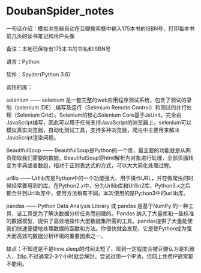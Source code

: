 # DoubanSpider_notes

一句话介绍：模拟浏览器自动在豆瓣搜索框中输入175本书的ISBN号，打印每本书前几页的读书笔记和用户头像

备注：本地已保存有175本书的书名和ISBN号

语言：Python

软件：Spyder(Python 3.6)

调用的库：

selenium —— selenium 是一套完整的web应用程序测试系统，包含了测试的录制（selenium IDE）,编写及运行（Selenium Remote Control）和测试的并行处理（Selenium Grid）。Selenium的核心Selenium Core基于JsUnit，完全由JavaScript编写，因此可以用于任何支持JavaScript的浏览器上。selenium可以模拟真实浏览器，自动化测试工具，支持多种浏览器，爬虫中主要用来解决JavaScript渲染问题。

BeautifulSoup —— BeautifulSoup是Python的一个库，最主要的功能就是从网页爬取我们需要的数据。BeautifulSoup将html解析为对象进行处理，全部页面转变为字典或者数组，相对于正则表达式的方式，可以大大简化处理过程。

urllib —— Urllib库是Python中的一个功能强大、用于操作URL，并在做爬虫的时候经常要用到的库。在Python2.x中，分为Urllib库和Urllin2库，Python3.x之后都合并到Urllib库中，使用方法稍有不同。本次使用的是Python3中的urllib库。

pandas —— Python Data Analysis Library 或 pandas 是基于NumPy 的一种工具，该工具是为了解决数据分析任务而创建的。Pandas 纳入了大量库和一些标准的数据模型，提供了高效地操作大型数据集所需的工具。pandas提供了大量能使我们快速便捷地处理数据的函数和方法。你很快就会发现，它是使Python成为强大而高效的数据分析环境的重要因素之一。

缺点：不知道是不是time.sleep的时间太短了，爬到一定程度会被豆瓣认为是机器人，封ip,不过通常2-3个小时就会解封。尝试过用一个IP池，但网上免费IP通常都不能用。
